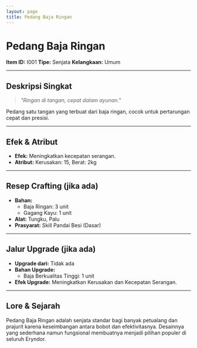 ```yaml
---
layout: page
title: Pedang Baja Ringan
---
```

# Pedang Baja Ringan

**Item ID:** I001
**Tipe:** Senjata
**Kelangkaan:** Umum

---

## Deskripsi Singkat
> *"Ringan di tangan, cepat dalam ayunan."*

Pedang satu tangan yang terbuat dari baja ringan, cocok untuk pertarungan cepat dan presisi.

---

## Efek & Atribut
*   **Efek:** Meningkatkan kecepatan serangan.
*   **Atribut:** Kerusakan: 15, Berat: 2kg

---

## Resep Crafting (jika ada)
*   **Bahan:**
    *   Baja Ringan: 3 unit
    *   Gagang Kayu: 1 unit
*   **Alat:** Tungku, Palu
*   **Prasyarat:** Skill Pandai Besi (Dasar)

---

## Jalur Upgrade (jika ada)
*   **Upgrade dari:** Tidak ada
*   **Bahan Upgrade:**
    *   Baja Berkualitas Tinggi: 1 unit
*   **Efek Upgrade:** Meningkatkan Kerusakan dan Kecepatan Serangan.

---

## Lore & Sejarah
Pedang Baja Ringan adalah senjata standar bagi banyak petualang dan prajurit karena keseimbangan antara bobot dan efektivitasnya. Desainnya yang sederhana namun fungsional membuatnya menjadi pilihan populer di seluruh Eryndor.